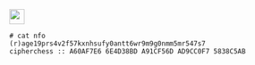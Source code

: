 <img src="https://user-images.githubusercontent.com/5679180/79618120-0daffb80-80be-11ea-819e-d2b0fa904d07.gif" width="27px" />

```
# cat nfo
(r)age19prs4v2f57kxnhsufy0antt6wr9m9g0nmm5mr547s7
cipherchess :: A60AF7E6 6E4D38BD A91CF56D AD9CC0F7 5838C5AB
```
